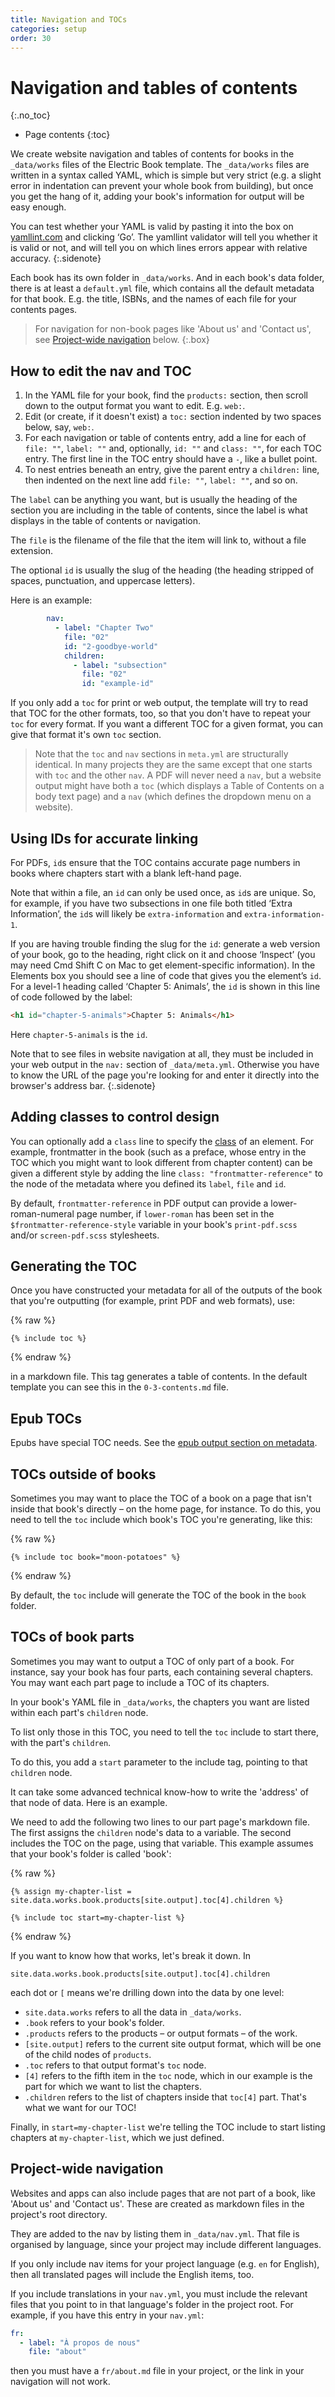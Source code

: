 ```yaml
---
title: Navigation and TOCs
categories: setup
order: 30
---
```


# Navigation and tables of contents
{:.no_toc}

* Page contents
{:toc}

We create website navigation and tables of contents for books in the `_data/works` files of the Electric Book template. The `_data/works` files are written in a syntax called YAML, which is simple but very strict (e.g. a slight error in indentation can prevent your whole book from building), but once you get the hang of it, adding your book's information for output will be easy enough.

You can test whether your YAML is valid by pasting it into the box on [yamllint.com](http://www.yamllint.com/) and clicking ‘Go’. The yamllint validator will tell you whether it is valid or not, and will tell you on which lines errors appear with relative accuracy.
{:.sidenote}

Each book has its own folder in `_data/works`. And in each book's data folder, there is at least a `default.yml` file, which contains all the default metadata for that book. E.g. the title, ISBNs, and the names of each file for your contents pages.

> For navigation for non-book pages like 'About us' and 'Contact us', see [Project-wide navigation](#project-wide-navigation) below.
{:.box}

## How to edit the nav and TOC

1. In the YAML file for your book, find the `products:` section, then scroll down to the output format you want to edit. E.g. `web:`.
2. Edit (or create, if it doesn't exist) a `toc:` section indented by two spaces below, say, `web:`.
3. For each navigation or table of contents entry, add a line for each of `file: ""`, `label: ""` and, optionally, `id: ""` and `class: ""`, for each TOC entry. The first line in the TOC entry should have a `-`, like a bullet point.
4. To nest entries beneath an entry, give the parent entry a `children:` line, then indented on the next line add `file: ""`, `label: ""`, and so on.

The `label` can be anything you want, but is usually the heading of the section you are including in the table of contents, since the label is what displays in the table of contents or navigation.

The `file` is the filename of the file that the item will link to, without a file extension.

The optional `id` is usually the slug of the heading (the heading stripped of spaces, punctuation, and uppercase letters).

Here is an example:

``` yaml
        nav:
          - label: "Chapter Two"
            file: "02"
            id: "2-goodbye-world"
            children:
              - label: "subsection"
                file: "02"
                id: "example-id"
```

If you only add a `toc` for print or web output, the template will try to read that TOC for the other formats, too, so that you don't have to repeat your `toc` for every format. If you want a different TOC for a given format, you can give that format it's own `toc` section.

> Note that the `toc` and `nav` sections in `meta.yml` are structurally identical. In many projects they are the same except that one starts with `toc` and the other `nav`. A PDF will never need a `nav`, but a website output might have both a `toc` (which displays a Table of Contents on a body text page) and a `nav` (which defines the dropdown menu on a website).

## Using IDs for accurate linking

For PDFs, `id`s ensure that the TOC contains accurate page numbers in books where chapters start with a blank left-hand page.

Note that within a file, an `id` can only be used once, as `id`s are unique. So, for example, if you have two subsections in one file both titled ‘Extra Information’, the `id`s will likely be `extra-information` and `extra-information-1`.

If you are having trouble finding the slug for the `id`: generate a web version of your book, go to the heading, right click on it and choose ‘Inspect’ (you may need Cmd Shift C on Mac to get element-specific information). In the Elements box you should see a line of code that gives you the element’s `id`. For a level-1 heading called ‘Chapter 5: Animals’, the `id` is shown in this line of code followed by the label:

``` html
<h1 id="chapter-5-animals">Chapter 5: Animals</h1>
```

Here `chapter-5-animals` is the `id`.

Note that to see files in website navigation at all, they must be included in your web output in the `nav:` section of `_data/meta.yml`. Otherwise you have to know the URL of the page you're looking for and enter it directly into the browser's address bar.
{:.sidenote}

## Adding classes to control design

You can optionally add a `class` line to specify the [class](../editing/classes.html) of an element. For example, frontmatter in the book (such as a preface, whose entry in the TOC which you might want to look different from chapter content) can be given a different style by adding the line `class: "frontmatter-reference"` to the node of the metadata where you defined its `label`, `file` and `id`.

By default, `frontmatter-reference` in PDF output can provide a lower-roman-numeral page number, if `lower-roman` has been set in the `$frontmatter-reference-style` variable in your book's `print-pdf.scss` and/or `screen-pdf.scss` stylesheets.

## Generating the TOC

Once you have constructed your metadata for all of the outputs of the book that you're outputting (for example, print PDF and web formats), use:

{% raw %}
``` liquid
{% include toc %}
```
{% endraw %}

in a markdown file. This tag generates a table of contents. In the default template you can see this in the `0-3-contents.md` file.

## Epub TOCs

Epubs have special TOC needs. See the [epub output section on metadata](../output/epub-output#metadata-and-settings).

## TOCs outside of books

Sometimes you may want to place the TOC of a book on a page that isn't inside that book's directly – on the home page, for instance. To do this, you need to tell the `toc` include which book's TOC you're generating, like this:

{% raw %}

``` liquid
{% include toc book="moon-potatoes" %}
```

{% endraw %}

By default, the `toc` include will generate the TOC of the book in the `book` folder.

## TOCs of book parts

Sometimes you may want to output a TOC of only part of a book. For instance, say your book has four parts, each containing several chapters. You may want each part page to include a TOC of its chapters.

In your book's YAML file in `_data/works`, the chapters you want are listed within each part's `children` node.

To list only those in this TOC, you need to tell the `toc` include to start there, with the part's `children`.

To do this, you add a `start` parameter to the include tag, pointing to that `children` node.

It can take some advanced technical know-how to write the 'address' of that node of data. Here is an example.

We need to add the following two lines to our part page's markdown file. The first assigns the `children` node's data to a variable. The second includes the TOC on the page, using that variable. This example assumes that your book's folder is called 'book':

{% raw %}

```liquid
{% assign my-chapter-list = site.data.works.book.products[site.output].toc[4].children %}

{% include toc start=my-chapter-list %}
```

{% endraw %}

If you want to know how that works, let's break it down. In

``` liquid
site.data.works.book.products[site.output].toc[4].children
```

each dot or `[` means we're drilling down into the data by one level:

- `site.data.works` refers to all the data in `_data/works`.
- `.book` refers to your book's folder.
- `.products` refers to the products – or output formats – of the work.
- `[site.output]` refers to the current site output format, which will be one of the child nodes of `products`.
- `.toc` refers to that output format's `toc` node.
- `[4]` refers to the fifth item in the `toc` node, which in our example is the part for which we want to list the chapters.
- `.children` refers to the list of chapters inside that `toc[4]` part. That's what we want for our TOC!

Finally, in `start=my-chapter-list` we're telling the TOC include to start listing chapters at `my-chapter-list`, which we just defined.

## Project-wide navigation

Websites and apps can also include pages that are not part of a book, like 'About us' and 'Contact us'. These are created as markdown files in the project's root directory.

They are added to the nav by listing them in `_data/nav.yml`. That file is organised by language, since your project may include different languages.

If you only include nav items for your project language (e.g. `en` for English), then all translated pages will include the English items, too.

If you include translations in your `nav.yml`, you must include the relevant files that you point to in that language's folder in the project root. For example, if you have this entry in your `nav.yml`:

``` yaml
fr:
  - label: "À propos de nous"
    file: "about"
```

then you must have a `fr/about.md` file in your project, or the link in your navigation will not work.
